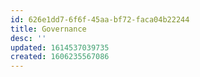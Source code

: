 ```yaml
---
id: 626e1dd7-6f6f-45aa-bf72-faca04b22244
title: Governance
desc: ''
updated: 1614537039735
created: 1606235567086
---
```


